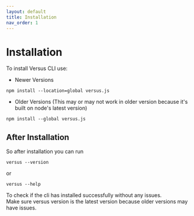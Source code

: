 ```yaml
---
layout: default
title: Installation
nav_order: 1
---
```


# Installation

To install Versus CLI use:
- Newer Versions
```
npm install --location=global versus.js
```
- Older Versions (This may or may not work in older version because it's built on node's latest version)
```
npm install --global versus.js
```

## After Installation
So after installation you can run
```
versus --version
```
or
```
versus --help
```
To check if the cli has installed successfully without any issues.  
Make sure versus version is the latest version because older versions may have issues.